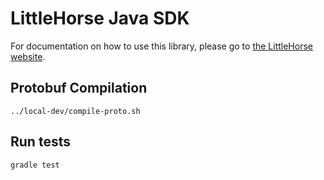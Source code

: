 # LittleHorse Java SDK

For documentation on how to use this library, please go to [the LittleHorse website](https://littlehorse.dev).

## Protobuf Compilation

```
../local-dev/compile-proto.sh
```

## Run tests

```
gradle test
```
